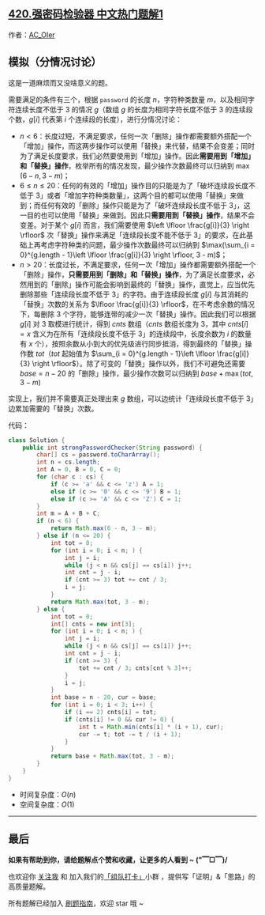## [420.强密码检验器 中文热门题解1](https://leetcode.cn/problems/strong-password-checker/solutions/100000/by-ac_oier-unp5)

作者：[AC_OIer](https://leetcode.cn/u/AC_OIer)
## 模拟（分情况讨论）

这是一道麻烦而又没啥意义的题。

需要满足的条件有三个，根据 `password` 的长度 $n$，字符种类数量 $m$，以及相同字符连续长度不低于 $3$ 的情况 $g$（数组 $g$ 的长度为相同字符长度不低于 $3$ 的连续段个数，$g[i]$ 代表第 $i$ 个连续段的长度），进行分情况讨论：

* $n < 6$：长度过短，不满足要求，任何一次「删除」操作都需要额外搭配一个「增加」操作，而这两步操作可以使用「替换」来代替，结果不会变差；同时为了满足长度要求，我们必然要使用到「增加」操作。因此**需要用到「增加」和「替换」操作**，枚举所有的情况发现，最少操作次数最终可以归纳到 $\max(6 - n, 3 - m)$；
* $6 \leqslant n \leqslant 20$：任何的有效的「增加」操作目的只能是为了「破坏连续段长度不低于 $3$」或者「增加字符种类数量」，这两个目的都可以使用「替换」来做到；而任何有效的「删除」操作只能是为了「破坏连续段长度不低于 $3$」，这一目的也可以使用「替换」来做到。因此只**需要用到「替换」操作**，结果不会变差。对于某个 $g[i]$ 而言，我们需要使用  $\left \lfloor \frac{g[i]}{3} \right \rfloor$ 次「替换」操作来满足「连续段长度不能不低于 $3$」的要求，在此基础上再考虑字符种类的问题，最少操作次数最终可以归纳到 $\max(\sum_{i = 0}^{g.length - 1}\left \lfloor \frac{g[i]}{3} \right \rfloor, 3 - m)$；
* $n > 20$：长度过长，不满足要求，任何一次「增加」操作都需要额外搭配一个「删除」操作，**只需要用到「删除」和「替换」操作**，为了满足长度要求，必然用到的「删除」操作可能会影响到最终的「替换」操作，直觉上，应当优先删除那些「连续段长度不低于 $3$」的字符。由于连续段长度 $g[i]$ 与其消耗的「替换」次数的关系为 $\lfloor \frac{g[i]}{3} \rfloor$，在不考虑余数的情况下，每删除 $3$ 个字符，能够连带的减少一次「替换」操作。因此我们可以根据 $g[i]$ 对 $3$ 取模进行统计，得到 $cnts$ 数组（$cnts$ 数组长度为 $3$，其中 $cnts[i] = x$ 含义为在所有「连续段长度不低于 $3$」的连续段中，长度余数为 $i$ 的数量有 $x$ 个），按照余数从小到大的优先级进行同步抵消，得到最终的「替换」操作数 $tot$（$tot$ 起始值为 $\sum_{i = 0}^{g.length - 1}\left \lfloor \frac{g[i]}{3} \right \rfloor$）。除了可变的「替换」操作以外，我们不可避免还需要 $base = n - 20$ 的「删除」操作，最少操作次数可以归纳到 $base + \max(tot, 3 - m)$

实现上，我们并不需要真正处理出来 $g$ 数组，可以边统计「连续段长度不低于 $3$」边累加需要的「替换」次数。

代码：
```Java []
class Solution {
    public int strongPasswordChecker(String password) {
        char[] cs = password.toCharArray();
        int n = cs.length;
        int A = 0, B = 0, C = 0;
        for (char c : cs) {
            if (c >= 'a' && c <= 'z') A = 1;
            else if (c >= '0' && c <= '9') B = 1;
            else if (c >= 'A' && c <= 'Z') C = 1;
        }
        int m = A + B + C;
        if (n < 6) {
            return Math.max(6 - n, 3 - m);
        } else if (n <= 20) {
            int tot = 0;
            for (int i = 0; i < n; ) {
                int j = i;
                while (j < n && cs[j] == cs[i]) j++;
                int cnt = j - i;
                if (cnt >= 3) tot += cnt / 3;
                i = j;
            }
            return Math.max(tot, 3 - m);
        } else {
            int tot = 0;
            int[] cnts = new int[3];
            for (int i = 0; i < n; ) {
                int j = i;
                while (j < n && cs[j] == cs[i]) j++;
                int cnt = j - i;
                if (cnt >= 3) {
                    tot += cnt / 3; cnts[cnt % 3]++;
                }
                i = j;
            }
            int base = n - 20, cur = base;
            for (int i = 0; i < 3; i++) {
                if (i == 2) cnts[i] = tot;
                if (cnts[i] != 0 && cur != 0) {
                    int t = Math.min(cnts[i] * (i + 1), cur);
                    cur -= t; tot -= t / (i + 1);
                }
            }
            return base + Math.max(tot, 3 - m);
        }
    }
}
```
* 时间复杂度：$O(n)$
* 空间复杂度：$O(1)$

---

## 最后

**如果有帮助到你，请给题解点个赞和收藏，让更多的人看到 ~ ("▔□▔)/**

也欢迎你 [关注我](https://oscimg.oschina.net/oscnet/up-19688dc1af05cf8bdea43b2a863038ab9e5.png) 和 加入我们的[「组队打卡」](https://leetcode-cn.com/u/ac_oier/)小群 ，提供写「证明」&「思路」的高质量题解。

所有题解已经加入 [刷题指南](https://github.com/SharingSource/LogicStack-LeetCode/wiki)，欢迎 star 哦 ~